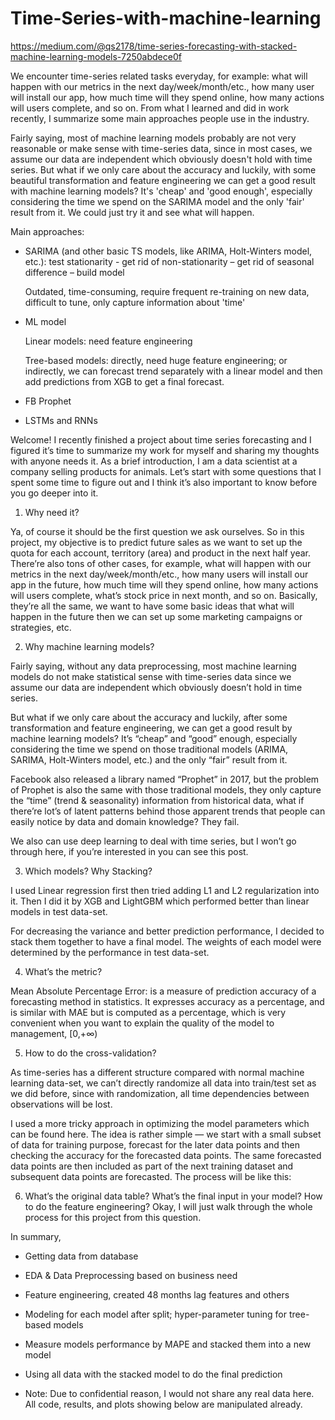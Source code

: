 # Time-Series-with-machine-learning

https://medium.com/@qs2178/time-series-forecasting-with-stacked-machine-learning-models-7250abdece0f

We encounter time-series related tasks everyday, for example: what will happen with our metrics in the next day/week/month/etc., how many user will install our app, how much time will they spend online, how many actions will users complete, and so on. From what I learned and did in work recently, I summarize some main approaches people use in the industry. 

Fairly saying, most of machine learning models probably are not very reasonable or make sense with time-series data, since in most cases, we assume our data are independent which obviously doesn't hold with time series. But what if we only care about the accuracy and luckily, with some beautiful transformation and feature engineering we can get a good result with machine learning models? It's 'cheap' and 'good enough', especially considering the time we spend on the SARIMA model and the only 'fair' result from it. We could just try it and see what will happen.


Main approaches:  

- SARIMA (and other basic TS models, like ARIMA, Holt-Winters model, etc.): test stationarity - get rid of non-stationarity – get rid of seasonal difference – build model  

   Outdated, time-consuming, require frequent re-training on new data, difficult to tune, only capture information about 'time' 

- ML model 

   Linear models: need feature engineering 

   Tree-based models: directly, need huge feature engineering; or indirectly, we can forecast trend separately with a linear model and then add predictions from XGB to get a final forecast. 

- FB Prophet  

- LSTMs and RNNs 

Welcome! I recently finished a project about time series forecasting and I figured it’s time to summarize my work for myself and sharing my thoughts with anyone needs it. As a brief introduction, I am a data scientist at a company selling products for animals.
Let’s start with some questions that I spent some time to figure out and I think it’s also important to know before you go deeper into it.

1. Why need it?

Ya, of course it should be the first question we ask ourselves. So in this project, my objective is to predict future sales as we want to set up the quota for each account, territory (area) and product in the next half year. There’re also tons of other cases, for example, what will happen with our metrics in the next day/week/month/etc., how many users will install our app in the future, how much time will they spend online, how many actions will users complete, what’s stock price in next month, and so on. Basically, they’re all the same, we want to have some basic ideas that what will happen in the future then we can set up some marketing campaigns or strategies, etc.

2. Why machine learning models?

Fairly saying, without any data preprocessing, most machine learning models do not make statistical sense with time-series data since we assume our data are independent which obviously doesn’t hold in time series.

But what if we only care about the accuracy and luckily, after some transformation and feature engineering, we can get a good result by machine learning models? It’s “cheap” and “good” enough, especially considering the time we spend on those traditional models (ARIMA, SARIMA, Holt-Winters model, etc.) and the only “fair” result from it.

Facebook also released a library named “Prophet” in 2017, but the problem of Prophet is also the same with those traditional models, they only capture the “time” (trend & seasonality) information from historical data, what if there’re lot’s of latent patterns behind those apparent trends that people can easily notice by data and domain knowledge? They fail.

We also can use deep learning to deal with time series, but I won’t go through here, if you’re interested in you can see this post.

3. Which models? Why Stacking?

I used Linear regression first then tried adding L1 and L2 regularization into it. Then I did it by XGB and LightGBM which performed better than linear models in test data-set.

For decreasing the variance and better prediction performance, I decided to stack them together to have a final model. The weights of each model were determined by the performance in test data-set.

4. What’s the metric?

Mean Absolute Percentage Error: is a measure of prediction accuracy of a forecasting method in statistics. It expresses accuracy as a percentage, and is similar with MAE but is computed as a percentage, which is very convenient when you want to explain the quality of the model to management, [0,+∞)

5. How to do the cross-validation?

As time-series has a different structure compared with normal machine learning data-set, we can’t directly randomize all data into train/test set as we did before, since with randomization, all time dependencies between observations will be lost.

I used a more tricky approach in optimizing the model parameters which can be found here. The idea is rather simple — we start with a small subset of data for training purpose, forecast for the later data points and then checking the accuracy for the forecasted data points. The same forecasted data points are then included as part of the next training dataset and subsequent data points are forecasted. The process will be like this:

6. What’s the original data table? What’s the final input in your model? How to do the feature engineering?
Okay, I will just walk through the whole process for this project from this question.

In summary,
- Getting data from database
- EDA & Data Preprocessing based on business need
- Feature engineering, created 48 months lag features and others
- Modeling for each model after split; hyper-parameter tuning for tree-based models
- Measure models performance by MAPE and stacked them into a new model
- Using all data with the stacked model to do the final prediction

- Note: Due to confidential reason, I would not share any real data here. All code, results, and plots showing below are manipulated already.

